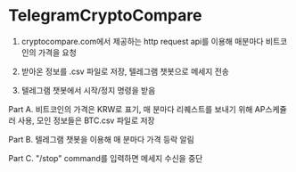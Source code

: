 # TelegramCryptoCompare

1. cryptocompare.com에서 제공하는 http request api를 이용해 매분마다 비트코인의 가격을 요청

2. 받아온 정보를 .csv 파일로 저장, 텔레그램 챗봇으로 메세지 전송

3. 텔레그램 챗봇에서 시작/정지 명령을 받음

Part A. 비트코인의 가격은 KRW로 표기, 매 분마다 리퀘스트를 보내기 위해 AP스케쥴러 사용, 모인 정보들은 BTC.csv 파일로 저장

Part B. 텔레그램 챗봇을 이용해 매 분마다 가격 등락 알림

Part C. "/stop" command를 입력하면 메세지 수신을 중단
